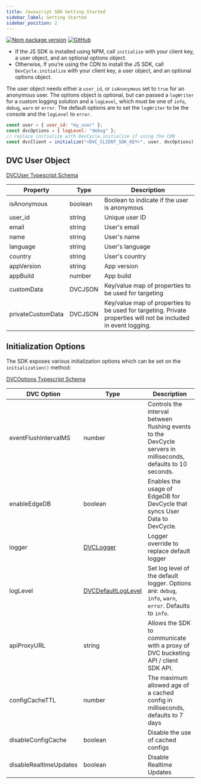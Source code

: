 ```yaml
---
title: Javascript SDK Getting Started
sidebar_label: Getting Started
sidebar_position: 2
---
```

[![Npm package version](https://badgen.net/npm/v/@devcycle/devcycle-js-sdk)](https://www.npmjs.com/package/@devcycle/devcycle-js-sdk)
[![GitHub](https://img.shields.io/github/stars/devcyclehq/js-sdks.svg?style=social&label=Star&maxAge=2592000)](https://github.com/devcyclehq/js-sdks)


- If the JS SDK is installed using NPM, call `initialize` with your client key, a user object, and an optional options object.
- Otherwise, If you’re using the CDN to install the JS SDK, call `DevCycle.initialize` with your client key, a user object, and an optional options object.

The user object needs either a `user_id`, or `isAnonymous` set to `true` for an anonymous user. The options object is optional,
but can passed a `logWriter` for a custom logging solution and a `logLevel`, which must be one of `info`, `debug`, `warn` or `error`.
The default options are to set the `logWriter` to be the console and the `logLevel` to `error`.

```javascript
const user = { user_id: "my_user" };
const dvcOptions = { logLevel: "debug" };
// replace initialize with DevCycle.initialize if using the CDN
const dvcClient = initialize("<DVC_CLIENT_SDK_KEY>", user, dvcOptions); 
```

## DVC User Object

[DVCUser Typescript Schema](https://github.com/DevCycleHQ/js-sdks/blob/main/sdk/js/src/types.ts)

| Property          | Type    | Description                                                                                                     |
| ----------------- | ------- | --------------------------------------------------------------------------------------------------------------- |
| isAnonymous       | boolean | Boolean to indicate if the user is anonymous                                                                    |
| user_id           | string  | Unique user ID                                                                                                  |
| email             | string  | User's email                                                                                                    |
| name              | string  | User's name                                                                                                     |
| language          | string  | User's language                                                                                                 |
| country           | string  | User's country                                                                                                  |
| appVersion        | string  | App version                                                                                                     |
| appBuild          | number  | App build                                                                                                       |
| customData        | DVCJSON | Key/value map of properties to be used for targeting                                                            |
| privateCustomData | DVCJSON | Key/value map of properties to be used for targeting. Private properties will not be included in event logging. |

## Initialization Options

The SDK exposes various initialization options which can be set on the `initialization()` method:

[DVCOptions Typescript Schema](https://github.com/DevCycleHQ/js-sdks/blob/main/sdk/js/src/types.ts#L44)

| DVC Option             | Type                                                                                                     | Description                                                                                                    |
| ---------------------- | -------------------------------------------------------------------------------------------------------- | -------------------------------------------------------------------------------------------------------------- |
| eventFlushIntervalMS   | number                                                                                                   | Controls the interval between flushing events to the DevCycle servers in milliseconds, defaults to 10 seconds. |
| enableEdgeDB           | boolean                                                                                                  | Enables the usage of EdgeDB for DevCycle that syncs User Data to DevCycle.                                     |
| logger                 | [DVCLogger](https://github.com/DevCycleHQ/js-sdks/blob/main/lib/shared/types/src/logger.ts#L2)           | Logger override to replace default logger                                                                      |
| logLevel               | [DVCDefaultLogLevel](https://github.com/DevCycleHQ/js-sdks/blob/main/lib/shared/types/src/logger.ts#L12) | Set log level of the default logger. Options are: `debug`, `info`, `warn`, `error`. Defaults to `info`.        |
| apiProxyURL            | string                                                                                                   | Allows the SDK to communicate with a proxy of DVC bucketing API / client SDK API.                              |
| configCacheTTL         | number                                                                                                   | The maximum allowed age of a cached config in milliseconds, defaults to 7 days                                 |
| disableConfigCache     | boolean                                                                                                  | Disable the use of cached configs                                                                              |
| disableRealtimeUpdates | boolean                                                                                                  | Disable Realtime Updates                                                                                       |
